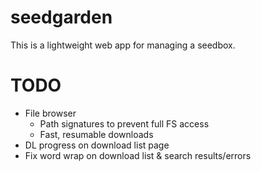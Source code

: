 # seedgarden

This is a lightweight web app for managing a seedbox.

# TODO

 * File browser
   * Path signatures to prevent full FS access
   * Fast, resumable downloads
 * DL progress on download list page
 * Fix word wrap on download list & search results/errors
